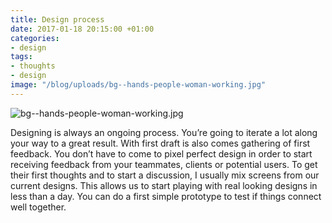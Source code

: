 ```yaml
---
title: Design process
date: 2017-01-18 20:15:00 +01:00
categories:
- design
tags:
- thoughts
- design
image: "/blog/uploads/bg--hands-people-woman-working.jpg"
---
```


![bg--hands-people-woman-working.jpg](/blog/uploads/bg--hands-people-woman-working.jpg)

Designing is always an ongoing process. You’re going to iterate a lot along your way to a great result. With first draft is also comes gathering of first feedback. You don’t have to come to pixel perfect design in order to start receiving feedback from your teammates, clients or potential users. To get their first thoughts and to start a discussion, I usually mix screens from our current designs. This allows us to start playing with real looking designs in less than a day. You can do a first simple prototype to test if things connect well together.
